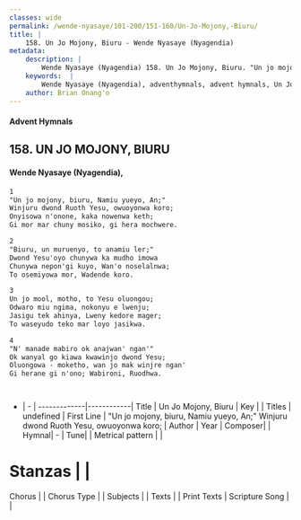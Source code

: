 ```yaml
---
classes: wide
permalink: /wende-nyasaye/101-200/151-160/Un-Jo-Mojony,-Biuru/
title: |
    158. Un Jo Mojony, Biuru - Wende Nyasaye (Nyagendia)
metadata:
    description: |
        Wende Nyasaye (Nyagendia) 158. Un Jo Mojony, Biuru. "Un jo mojony, biuru, Namiu yueyo, An;" Winjuru dwond Ruoth Yesu, owuoyonwa koro; Onyisowa n'onone, kaka nowenwa keth; Gi mor mar chuny mosiko, gi hera mochwere.  
    keywords:  |
        Wende Nyasaye (Nyagendia), adventhymnals, advent hymnals, Un Jo Mojony, Biuru, "Un jo mojony, biuru, Namiu yueyo, An;" Winjuru dwond Ruoth Yesu, owuoyonwa koro;. 
    author: Brian Onang'o
---
```


#### Advent Hymnals
## 158. UN JO MOJONY, BIURU
####  Wende Nyasaye (Nyagendia),

```txt
1
"Un jo mojony, biuru, Namiu yueyo, An;"
Winjuru dwond Ruoth Yesu, owuoyonwa koro;
Onyisowa n'onone, kaka nowenwa keth;
Gi mor mar chuny mosiko, gi hera mochwere.

2
"Biuru, un muruenyo, to anamiu ler;"
Dwond Yesu'oyo chunywa ka mudho imowa
Chunywa nepon'gi kuyo, Wan'o noselalnwa;
To osemiyowa mor, Wadende koro.

3
Un jo mool, motho, to Yesu oluongou;
Odwaro miu ngima, nokonyu e lwenju;
Jasigu tek ahinya, Lweny kedore mager;
To waseyudo teko mar loyo jasikwa.

4
"N' manade mabiro ok anajwan' ngan'"
Ok wanyal go kiawa kwawinjo dwond Yesu;
Oluongowa - moketho, wan jo mak winjre ngan'
Gi herane gi n'ono; Wabironi, Ruodhwa.




```

- |   -  |
-------------|------------|
Title | Un Jo Mojony, Biuru |
Key |  |
Titles | undefined |
First Line | "Un jo mojony, biuru, Namiu yueyo, An;" Winjuru dwond Ruoth Yesu, owuoyonwa koro; |
Author | 
Year | 
Composer| |
Hymnal|  - |
Tune|  |
Metrical pattern | |
# Stanzas |  |
Chorus |  |
Chorus Type |  |
Subjects | |
Texts |  |
Print Texts | 
Scripture Song |  |
    
